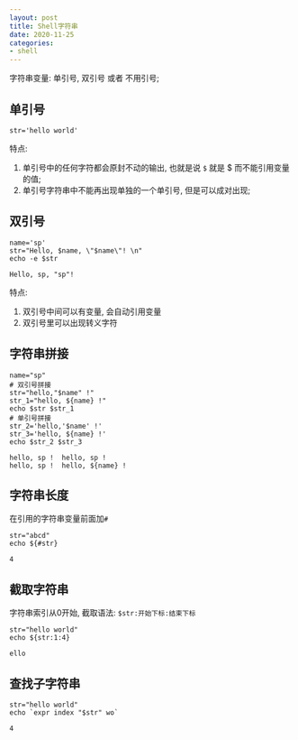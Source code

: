 ```yaml
---
layout: post
title: Shell字符串
date: 2020-11-25
categories:
- shell
---
```


字符串变量: 单引号, 双引号 或者 不用引号;<br>
## 单引号

```shell
str='hello world'
```
特点:<br>
1. 单引号中的任何字符都会原封不动的输出, 也就是说 `$` 就是 $ 而不能引用变量的值;<br>
2. 单引号字符串中不能再出现单独的一个单引号, 但是可以成对出现;<br>

## 双引号
```shell
name='sp'
str="Hello, $name, \"$name\"! \n"
echo -e $str
```
```
Hello, sp, "sp"!
```
特点:
1. 双引号中间可以有变量, 会自动引用变量
2. 双引号里可以出现转义字符

## 字符串拼接
```shell
name="sp"
# 双引号拼接
str="hello,"$name" !"
str_1="hello, ${name} !"
echo $str $str_1
# 单引号拼接
str_2='hello,'$name' !'
str_3='hello, ${name} !'
echo $str_2 $str_3
```
```
hello, sp !  hello, sp !
hello, sp !  hello, ${name} !
```

## 字符串长度
在引用的字符串变量前面加`#`
```shell
str="abcd"
echo ${#str}
```
```
4
```

## 截取字符串
字符串索引从0开始, 截取语法: `$str:开始下标:结束下标`
```shell
str="hello world"
echo ${str:1:4}
```
```
ello
```

## 查找子字符串
```shell
str="hello world"
echo `expr index "$str" wo`
```
```
4
```


